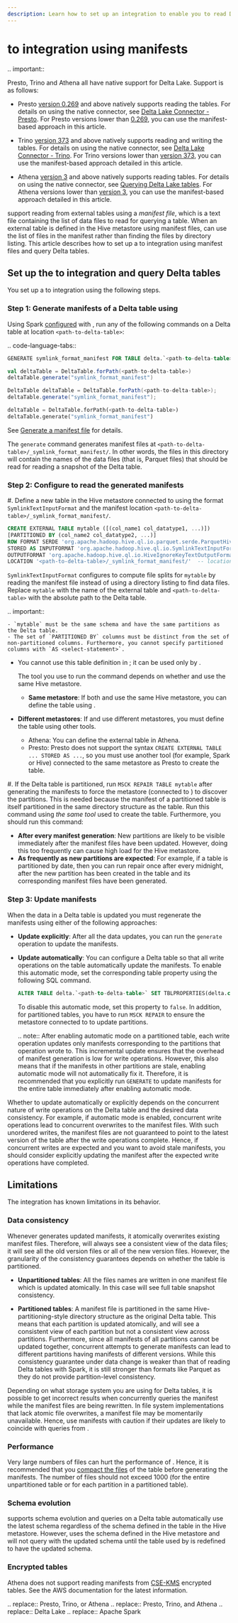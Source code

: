 ```yaml
---
description: Learn how to set up an integration to enable you to read Delta tables from <PrestoAnd>.
---
```



# <PrestoAnd> to <Delta> integration using manifests

.. important::

   Presto, Trino and Athena all have native support for Delta Lake. Support is as follows:

   - Presto [version 0.269](https://prestodb.io/docs/0.269/release/release-0.269.html#delta-lake-connector-changes) and above natively supports reading the <Delta> tables. For details on using the native <Delta> connector, see [Delta Lake Connector - Presto](https://prestodb.io/docs/current/connector/deltalake.html). For Presto versions lower than [0.269](https://prestodb.io/docs/0.269/release/release-0.269.html#delta-lake-connector-changes), you can use the manifest-based approach in this article.

   - Trino [version 373](https://trino.io/docs/current/release/release-373.html) and above natively supports reading and writing the <Delta> tables. For details on using the native <Delta> connector, see [Delta Lake Connector - Trino](https://trino.io/docs/current/connector/delta-lake.html). For Trino versions lower than [version 373](https://trino.io/docs/current/release/release-373.html), you can use the manifest-based approach detailed in this article.

   - Athena [version 3](https://docs.aws.amazon.com/athena/latest/ug/engine-versions-reference-0003.html) and above  natively supports reading <Delta> tables. For details on using the native <Delta> connector, see [Querying Delta Lake tables](https://docs.aws.amazon.com/athena/latest/ug/delta-lake-tables.html). For Athena versions lower than [version 3](https://docs.aws.amazon.com/athena/latest/ug/engine-versions-reference-0003.html), you can use the manifest-based approach detailed in this article.


<PrestoAnd> support reading from external tables using a _manifest file_, which is a text file containing the list of data files to read for querying a table. When an external table is defined in the Hive metastore using manifest files, <PrestoAnd> can use the list of files in the manifest rather than finding the files by directory listing. This article describes how to set up a <PrestoAnd> to <Delta> integration using manifest files and query Delta tables.

## Set up the <PrestoOr> to <Delta> integration and query Delta tables

You set up a <PrestoOr> to <Delta> integration using the following steps.

### Step 1: Generate manifests of a Delta table using <AS>

Using Spark [configured](quick-start.md#set-up-as-with-delta) with <Delta>, run any of the following commands on a Delta table at location `<path-to-delta-table>`:

.. code-language-tabs::

  ```sql
  GENERATE symlink_format_manifest FOR TABLE delta.`<path-to-delta-table>`
  ```

  ```scala
  val deltaTable = DeltaTable.forPath(<path-to-delta-table>)
  deltaTable.generate("symlink_format_manifest")
  ```


  ```java
  DeltaTable deltaTable = DeltaTable.forPath(<path-to-delta-table>);
  deltaTable.generate("symlink_format_manifest");
  ```

  ```python
  deltaTable = DeltaTable.forPath(<path-to-delta-table>)
  deltaTable.generate("symlink_format_manifest")
  ```

See [Generate a manifest file](delta-utility.md#delta-generate) for details.

The `generate` command generates manifest files at `<path-to-delta-table>/_symlink_format_manifest/`. In other words, the files in this directory will contain the names of the data files (that is, Parquet files) that should be read for reading a snapshot of the Delta table.

### Step 2: Configure <PrestoOr> to read the generated manifests

#. Define a new table in the Hive metastore connected to <PrestoOr> using the format `SymlinkTextInputFormat` and the manifest location `<path-to-delta-table>/_symlink_format_manifest/`.

   ```sql
   CREATE EXTERNAL TABLE mytable ([(col_name1 col_datatype1, ...)])
   [PARTITIONED BY (col_name2 col_datatype2, ...)]
   ROW FORMAT SERDE 'org.apache.hadoop.hive.ql.io.parquet.serde.ParquetHiveSerDe'
   STORED AS INPUTFORMAT 'org.apache.hadoop.hive.ql.io.SymlinkTextInputFormat'
   OUTPUTFORMAT 'org.apache.hadoop.hive.ql.io.HiveIgnoreKeyTextOutputFormat'
   LOCATION '<path-to-delta-table>/_symlink_format_manifest/'  -- location of the generated manifest
   ```

   `SymlinkTextInputFormat` configures <PrestoOr> to compute file splits for `mytable` by reading the manifest file instead of using a directory listing to find data files. Replace `mytable` with the name of the external table and `<path-to-delta-table>` with the absolute path to the Delta table.


   .. important::

    - `mytable` must be the same schema and have the same partitions as the Delta table.
    - The set of `PARTITIONED BY` columns must be distinct from the set of non-partitioned columns. Furthermore, you cannot specify partitioned columns with `AS <select-statement>`.


- You cannot use this table definition in <AS>; it can be used only by <PrestoAnd>.

   The tool you use to run the command depends on whether <AS> and <PrestoOr> use the same Hive metastore.

   - **Same metastore**: If both <AS> and <PrestoOr> use the same Hive metastore, you can define the table using <AS>.

- **Different metastores**: If <AS> and <PrestoOr> use different metastores, you must define the table using other tools.
  - Athena: You can define the external table in Athena.
  - Presto: Presto does not support the syntax `CREATE EXTERNAL TABLE ... STORED AS ...`, so you must use another tool (for example, Spark or Hive) connected to the same metastore as Presto to create the table.


#. If the Delta table is partitioned, run `MSCK REPAIR TABLE mytable` after generating the manifests to force the metastore (connected to <PrestoOr>) to discover the partitions. This is needed because the manifest of a partitioned table is itself partitioned in the same directory structure as the table. Run this command using _the same tool_ used to create the table. Furthermore, you should run this command:
   - **After every manifest generation**: New partitions are likely to be visible immediately after the manifest files have been updated. However, doing this too frequently can cause high load for the Hive metastore.
   - **As frequently as new partitions are expected**: For example, if a table is partitioned by date, then you can run repair once after every midnight, after the new partition has been created in the table and its corresponding manifest files have been generated.

### Step 3: Update manifests

When the data in a Delta table is updated you must regenerate the manifests using either of the following approaches:

- **Update explicitly**: After all the data updates, you can run the `generate` operation to update the manifests.
- **Update automatically**: You can configure a Delta table so that all write operations on the table automatically update the manifests. To enable this automatic mode, set the corresponding table property using the following SQL command.

  ```sql
  ALTER TABLE delta.`<path-to-delta-table>` SET TBLPROPERTIES(delta.compatibility.symlinkFormatManifest.enabled=true)
  ```

  To disable this automatic mode, set this property to `false`. In addition, for partitioned tables, you have to run `MSCK REPAIR` to ensure the metastore connected to <PrestoOr> to update partitions.

  .. note::
    After enabling automatic mode on a partitioned table, each write operation updates only manifests corresponding to the partitions that operation wrote to. This incremental update ensures that the overhead of manifest generation is low for write operations. However, this also means that if the manifests in other partitions are stale, enabling automatic mode will not automatically fix it. Therefore, it is recommended that you explicitly run `GENERATE` to update manifests for the entire table immediately after enabling automatic mode.

Whether to update automatically or explicitly depends on the concurrent nature of write operations on the Delta table and the desired data consistency. For example, if automatic mode is enabled, concurrent write operations lead to concurrent overwrites to the manifest files. With such unordered writes, the manifest files are not guaranteed to point to the latest version of the table after the write operations complete. Hence, if concurrent writes are expected and you want to avoid stale manifests, you should consider explicitly updating the manifest after the expected write operations have completed.

## Limitations

The <PrestoAnd> integration has known limitations in its behavior.

### Data consistency

Whenever <Delta> generates updated manifests, it atomically overwrites existing manifest files. Therefore, <PrestoAnd> will always see a consistent view of the data files; it will see all the old version files or all of the new version files. However, the granularity of the consistency guarantees depends on whether the table is partitioned.

- **Unpartitioned tables**: All the files names are written in one manifest file which is updated atomically. In this case <PrestoAnd> will see full table snapshot consistency.

- **Partitioned tables**: A manifest file is partitioned in the same Hive-partitioning-style directory structure as the original Delta table. This means that each partition is updated atomically, and <PrestoOr> will see a consistent view of each partition but not a consistent view across partitions. Furthermore, since all manifests of all partitions cannot be updated together, concurrent attempts to generate manifests can lead to different partitions having manifests of different versions. While this consistency guarantee under data change is weaker than that of reading Delta tables with Spark, it is still stronger than formats like Parquet as they do not provide partition-level consistency.

Depending on what storage system you are using for Delta tables, it is possible to get incorrect results when <PrestoOr> concurrently queries the manifest while the manifest files are being rewritten. In file system implementations that lack atomic file overwrites, a manifest file may be momentarily unavailable. Hence, use manifests with caution if their updates are likely to coincide with queries from <PrestoOr>.

### Performance

Very large numbers of files can hurt the performance of <PrestoAnd>. Hence, it is recommended that you [compact the files](best-practices.md#delta-compact-files) of the table before generating the manifests. The number of files should not exceed 1000 (for the entire unpartitioned table or for each partition in a partitioned table).

### Schema evolution

<Delta> supports schema evolution and queries on a Delta table automatically use the latest schema regardless of the schema defined in the table in the Hive metastore. However, <PrestoOr> uses the schema defined in the Hive metastore and will not query with the updated schema until the table used by <PrestoOr> is redefined to have the updated schema.



### Encrypted tables

Athena does not support reading manifests from [CSE-KMS](https://docs.aws.amazon.com/emr/latest/ManagementGuide/emr-emrfs-encryption-cse.html) encrypted tables. See the AWS documentation for the latest information.


.. <PrestoOr> replace:: Presto, Trino, or Athena
.. <PrestoAnd> replace:: Presto, Trino, and Athena
.. <Delta> replace:: Delta Lake
.. <AS> replace:: Apache Spark